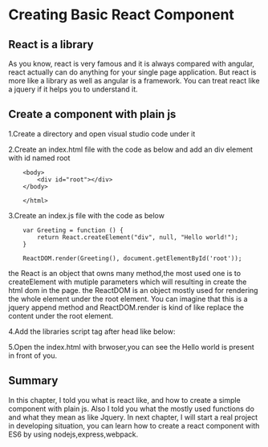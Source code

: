 # Creating Basic React Component

## React is a library
As you know, react is very famous and it is always compared with angular, react actually can do anything for your single page application.
But react is more like a library as well as angular is a framework. You can treat react like a jquery if it helps you to understand it.

## Create a component with plain js

1.Create a directory and open visual studio code under it

2.Create an index.html file with the code as below and add an div element with id named root
        <!DOCTYPE html>
        <html lang="en">
        <head>
            <title></title>
            <meta charset="UTF-8">
            <meta name="viewport" content="width=device-width, initial-scale=1">
        </head>

        <body>
            <div id="root"></div>
        </body>

        </html>

3.Create an index.js file with the code as below
        
        var Greeting = function () {
            return React.createElement("div", null, "Hello world!");
        }

        ReactDOM.render(Greeting(), document.getElementById('root'));


the React is an object that owns many method,the most used one is to createElement with mutiple parameters which will resulting in create the html dom in the page.
the ReactDOM is an object mostly used for rendering the whole element under the root element.
You can imagine that this is a jquery append method and ReactDOM.render is kind of like replace the content under the root element.

4.Add the libraries script tag after head like below:
        <script src="https://unpkg.com/react@15/dist/react.min.js"></script>
        <script src="https://unpkg.com/react-dom@15/dist/react-dom.min.js"></script>
        <script src="./index.js" async></script>

5.Open the index.html with brwoser,you can see the Hello world is present in front of you.



## Summary
In this chapter, I told you what is react like, and how to create a simple component with plain js. Also I told you what the mostly used functions do and what they
mean as like Jquery.
In next chapter, I will start a real project in developing situation, you can learn how to create a react component with ES6 by using nodejs,express,webpack.